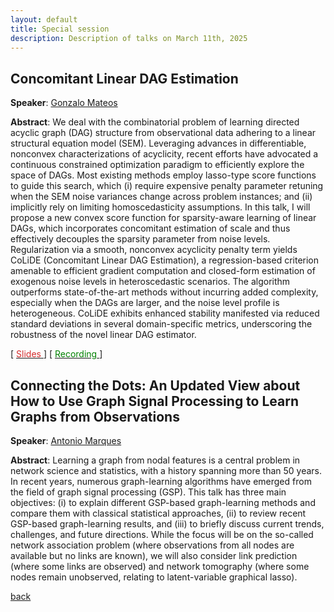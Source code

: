 ```yaml
---
layout: default
title: Special session
description: Description of talks on March 11th, 2025
---
```



## Concomitant Linear DAG Estimation

**Speaker**: [Gonzalo Mateos](https://www.hajim.rochester.edu/ece/people/faculty/mateos_gonzalo/index.html)



**Abstract**: We deal with the combinatorial problem of learning directed acyclic graph (DAG) structure from observational data adhering to a linear structural equation model (SEM). Leveraging advances in differentiable, nonconvex characterizations of acyclicity, recent efforts have advocated a continuous constrained optimization paradigm to efficiently explore the space of DAGs. Most existing methods employ lasso-type score functions to guide this search, which (i) require expensive penalty parameter retuning when the SEM noise variances change across problem instances; and (ii) implicitly rely on limiting homoscedasticity assumptions. In this talk, I will propose a new convex score function for sparsity-aware learning of linear DAGs, which incorporates concomitant estimation of scale and thus effectively decouples the sparsity parameter from noise levels. Regularization via a smooth, nonconvex acyclicity penalty term yields CoLiDE (Concomitant Linear DAG Estimation), a regression-based criterion amenable to efficient gradient computation and closed-form estimation of exogenous noise levels in heteroscedastic scenarios. The algorithm outperforms state-of-the-art methods without incurring added complexity, especially when the DAGs are larger, and the noise level profile is heterogeneous. CoLiDE exhibits enhanced stability manifested via reduced standard deviations in several domain-specific metrics, underscoring the robustness of the novel linear DAG estimator.


[ [<span style="color:#D22B2B">Slides</span>
](../slides/20250311_mateos.pdf) ]  [ [<span style="color:green">Recording</span>
    ](https://www.youtube.com/watch?v=r0bplSl9mWA) ]



## Connecting the Dots: An Updated View about How to Use Graph Signal Processing to Learn Graphs from Observations

**Speaker**: [Antonio Marques](https://tsc.urjc.es/~amarques/)



**Abstract**: Learning a graph from nodal features is a central problem in network science and statistics, with a history spanning more than 50 years. In recent years, numerous graph-learning algorithms have emerged from the field of graph signal processing (GSP). This talk has three main objectives: (i) to explain different GSP-based graph-learning methods and compare them with classical statistical approaches, (ii) to review recent GSP-based graph-learning results, and (iii) to briefly discuss current trends, challenges, and future directions. While the focus will be on the so-called network association problem (where observations from all nodes are available but no links are known), we will also consider link prediction (where some links are observed) and network tomography (where some nodes remain unobserved, relating to latent-variable graphical lasso).



[back](../index.md#march-11th-2025-special-session---graph-learning-and-estimation)

